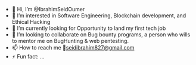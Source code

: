 - 👋 Hi, I’m @IbrahimSeidOumer
- 👀 I’m interested in Software Engineering, Blockchain development, and Ethical Hacking
- 🌱 I’m currently looking for Opportunity to land my first tech job
- 💞️ I’m looking to collaborate on Bug bounty programs, a person who wills to mentor me on BugHunting & web pentesting.
- 📫 How to reach me 📧seidibrahim827@gmail.com
- ⚡ Fun fact: ...

<!---
IbrahimSeidOumer/IbrahimSeidOumer is a ✨ special ✨ repository because its `README.md` (this file) appears on your GitHub profile.
You can click the Preview link to take a look at your changes.
--->

